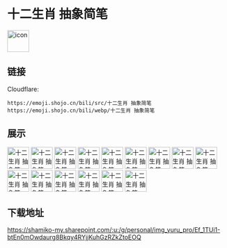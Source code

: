 # 十二生肖 抽象简笔
<img src="https://emoji.shojo.cn/bili/src/十二生肖 抽象简笔/icon.png" width="50" height="50" alt="icon">

## 链接
Cloudflare:
```
https://emoji.shojo.cn/bili/src/十二生肖 抽象简笔
https://emoji.shojo.cn/bili/webp/十二生肖 抽象简笔
```
## 展示
<img src="https://emoji.shojo.cn/bili/src/十二生肖 抽象简笔/十二生肖 抽象简笔-鼠鼠难过鸭.png" width="50" height="50" alt="十二生肖 抽象简笔-鼠鼠难过鸭">
<img src="https://emoji.shojo.cn/bili/src/十二生肖 抽象简笔/十二生肖 抽象简笔-呆.png" width="50" height="50" alt="十二生肖 抽象简笔-呆">
<img src="https://emoji.shojo.cn/bili/src/十二生肖 抽象简笔/十二生肖 抽象简笔-虎虎生威.png" width="50" height="50" alt="十二生肖 抽象简笔-虎虎生威">
<img src="https://emoji.shojo.cn/bili/src/十二生肖 抽象简笔/十二生肖 抽象简笔-冷漠.png" width="50" height="50" alt="十二生肖 抽象简笔-冷漠">
<img src="https://emoji.shojo.cn/bili/src/十二生肖 抽象简笔/十二生肖 抽象简笔-快溜.png" width="50" height="50" alt="十二生肖 抽象简笔-快溜">
<img src="https://emoji.shojo.cn/bili/src/十二生肖 抽象简笔/十二生肖 抽象简笔-恶龙咆哮.png" width="50" height="50" alt="十二生肖 抽象简笔-恶龙咆哮">
<img src="https://emoji.shojo.cn/bili/src/十二生肖 抽象简笔/十二生肖 抽象简笔-哼~.png" width="50" height="50" alt="十二生肖 抽象简笔-哼~">
<img src="https://emoji.shojo.cn/bili/src/十二生肖 抽象简笔/十二生肖 抽象简笔-羊了个阳.png" width="50" height="50" alt="十二生肖 抽象简笔-羊了个阳">
<img src="https://emoji.shojo.cn/bili/src/十二生肖 抽象简笔/十二生肖 抽象简笔-猴赛雷.png" width="50" height="50" alt="十二生肖 抽象简笔-猴赛雷">
<img src="https://emoji.shojo.cn/bili/src/十二生肖 抽象简笔/十二生肖 抽象简笔-木鸡啦.png" width="50" height="50" alt="十二生肖 抽象简笔-木鸡啦">
<img src="https://emoji.shojo.cn/bili/src/十二生肖 抽象简笔/十二生肖 抽象简笔-你是真的狗.png" width="50" height="50" alt="十二生肖 抽象简笔-你是真的狗">
<img src="https://emoji.shojo.cn/bili/src/十二生肖 抽象简笔/十二生肖 抽象简笔-干饭干饭.png" width="50" height="50" alt="十二生肖 抽象简笔-干饭干饭">
<img src="https://emoji.shojo.cn/bili/src/十二生肖 抽象简笔/十二生肖 抽象简笔-理直气壮.png" width="50" height="50" alt="十二生肖 抽象简笔-理直气壮">
<img src="https://emoji.shojo.cn/bili/src/十二生肖 抽象简笔/十二生肖 抽象简笔-勇敢牛牛.png" width="50" height="50" alt="十二生肖 抽象简笔-勇敢牛牛">
<img src="https://emoji.shojo.cn/bili/src/十二生肖 抽象简笔/十二生肖 抽象简笔-加班中.png" width="50" height="50" alt="十二生肖 抽象简笔-加班中">

## 下载地址

https://shamiko-my.sharepoint.com/:u:/g/personal/img_yuru_pro/Ef_1TUi1-btEn0mOwdaurg8Bkqy4RYjjKuhGzRZkZtoEOQ